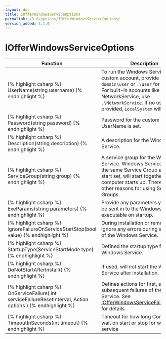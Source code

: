 ```yaml
---
layout: doc
title: IOfferWindowsServiceOptions
permalink: /3-0/options/IOfferWindowsServiceOptions/
version_added: 3.1.0
---
```


IOfferWindowsServiceOptions
===========================

<table>
	<thead>
		<tr>
			<th>Function</th>
			<th>Description</th>
		</tr>
	</thead>
	<tbody>
		<tr>
			<td>
{% highlight csharp %}
UserName(string username)
{% endhighlight %}
			</td>
			<td>
				To run the Windows Service under a custom account, provide <code>domain\user</code> or <code>.\user</code> for local user. For built-in accounts like NetworkService, use <code>.\NetworkService</code>. If no user is provided, <code>LocalSystem</code> will be used.
			</td>
		</tr>
		<tr>
			<td>
{% highlight csharp %}
Password(string password)
{% endhighlight %}
			</td>
			<td>
Password for the custom account if UserName is set.
			</td>
		</tr>
		<tr>
			<td>
{% highlight csharp %}
Description(string description)
{% endhighlight %}
			</td>
			<td>
A description for the Windows Service.
			</td>
		</tr>
		<tr>
			<td>
{% highlight csharp %}
ServiceGroup(string group)
{% endhighlight %}
			</td>
			<td>
A service group for the Windows Service. Windows Services within the same Service Group and auto start set, will start together when a computer starts up. There are also other reasons for using Service Groups.
			</td>
		</tr>
		<tr>
			<td>
{% highlight csharp %}
ExeParams(string parameters)
{% endhighlight %}
			</td>
			<td>
Provide any parameters you want to be sent in to the Windows Service executable on startup.
			</td>
		</tr>
		<tr>
			<td>
{% highlight csharp %}
IgnoreFailureOnServiceStartStop(bool value)
{% endhighlight %}
			</td>
			<td>
During installation or removal, will ignore any errors during start/stop of the Windows Service.
			</td>
		</tr>
		<tr>
			<td>
{% highlight csharp %}
StartupType(ServiceStartMode type)
{% endhighlight %}
			</td>
			<td>
Defined the startup type for the Windows Service.
			</td>
		</tr>
		<tr>
			<td>
{% highlight csharp %}
DoNotStartAfterInstall()
{% endhighlight %}
			</td>
			<td>
If used, will not start the Windows Service after installation.
			</td>
		</tr>
		<tr>
			<td>
{% highlight csharp %}
OnServiceFailure(
  int serviceFailureResetInterval,
  Action<IOfferWindowsServiceFailureOptions> options
)
{% endhighlight %}
			</td>
			<td>
Defines actions for first, second and subsequent failures of the Windows Service. See <a href="../IOfferWindowsServiceFailureOptions/">IOfferWindowsServiceFailureOptions</a> for details.
			</td>
		</tr>
		<tr>
			<td>
{% highlight csharp %}
TimeoutInSeconds(int timeout)
{% endhighlight %}
			</td>
			<td>
Timeout for how long ConDep will wait on start or stop for windows service
			</td>
		</tr>
	</tbody>
</table>
